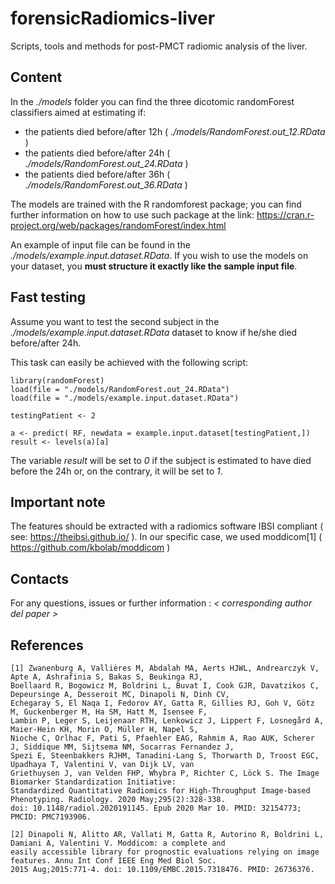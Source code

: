 # forensicRadiomics-liver
Scripts, tools and methods for post-PMCT radiomic analysis of the liver.


## Content

In the *./models* folder you can find the three dicotomic randomForest classifiers aimed at estimating if:


* the patients died before/after 12h ( *./models/RandomForest.out_12.RData* )
* the patients died before/after 24h ( *./models/RandomForest.out_24.RData* )
* the patients died before/after 36h ( *./models/RandomForest.out_36.RData* )

The models are trained with the R randomforest package; you can find further information on how to use such package at the link: https://cran.r-project.org/web/packages/randomForest/index.html

An example of input file can be found in the  *./models/example.input.dataset.RData*.  If you wish to use the models on your dataset, you **must structure it exactly like the sample input file**.

## Fast testing

Assume you want to test the second subject in the *./models/example.input.dataset.RData* dataset to know if he/she died before/after 24h.

This task can easily be achieved with the following script:



```
library(randomForest)
load(file = "./models/RandomForest.out_24.RData")
load(file = "./models/example.input.dataset.RData")

testingPatient <- 2

a <- predict( RF, newdata = example.input.dataset[testingPatient,])
result <- levels(a)[a]
```

The variable *result* will be set to *0* if the subject is estimated to have died before the 24h or, on the contrary, it will be set to *1*.



## Important note

The features should be extracted with a radiomics software IBSI compliant ( see: https://theibsi.github.io/ ). In our specific case, we used moddicom[1] ( https://github.com/kbolab/moddicom )

## Contacts

For any questions, issues or further information : *< corresponding author del paper >*

## References

```
[1] Zwanenburg A, Vallières M, Abdalah MA, Aerts HJWL, Andrearczyk V, Apte A, Ashrafinia S, Bakas S, Beukinga RJ,
Boellaard R, Bogowicz M, Boldrini L, Buvat I, Cook GJR, Davatzikos C, Depeursinge A, Desseroit MC, Dinapoli N, Dinh CV,
Echegaray S, El Naqa I, Fedorov AY, Gatta R, Gillies RJ, Goh V, Götz M, Guckenberger M, Ha SM, Hatt M, Isensee F,
Lambin P, Leger S, Leijenaar RTH, Lenkowicz J, Lippert F, Losnegård A, Maier-Hein KH, Morin O, Müller H, Napel S,
Nioche C, Orlhac F, Pati S, Pfaehler EAG, Rahmim A, Rao AUK, Scherer J, Siddique MM, Sijtsema NM, Socarras Fernandez J,
Spezi E, Steenbakkers RJHM, Tanadini-Lang S, Thorwarth D, Troost EGC, Upadhaya T, Valentini V, van Dijk LV, van
Griethuysen J, van Velden FHP, Whybra P, Richter C, Löck S. The Image Biomarker Standardization Initiative:
Standardized Quantitative Radiomics for High-Throughput Image-based Phenotyping. Radiology. 2020 May;295(2):328-338.
doi: 10.1148/radiol.2020191145. Epub 2020 Mar 10. PMID: 32154773; PMCID: PMC7193906.

[2] Dinapoli N, Alitto AR, Vallati M, Gatta R, Autorino R, Boldrini L, Damiani A, Valentini V. Moddicom: a complete and
easily accessible library for prognostic evaluations relying on image features. Annu Int Conf IEEE Eng Med Biol Soc.
2015 Aug;2015:771-4. doi: 10.1109/EMBC.2015.7318476. PMID: 26736376.
```
